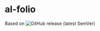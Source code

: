 # al-folio
Based on 
![GitHub release (latest SemVer)](https://img.shields.io/github/v/release/alshedivat/al-folio)